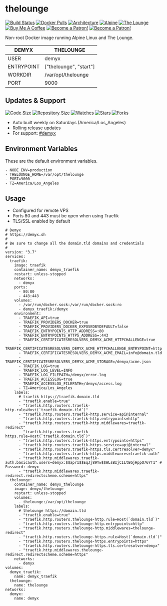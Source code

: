# thelounge
[![Build Status](https://img.shields.io/travis/demyxco/thelounge?style=flat)](https://travis-ci.org/demyxco/thelounge)
[![Docker Pulls](https://img.shields.io/docker/pulls/demyx/thelounge?style=flat&color=blue)](https://hub.docker.com/r/demyx/thelounge)
[![Architecture](https://img.shields.io/badge/linux-amd64-important?style=flat&color=blue)](https://hub.docker.com/r/demyx/thelounge)
[![Alpine](https://img.shields.io/badge/alpine-3.11.9-informational?style=flat&color=blue)](https://hub.docker.com/r/demyx/thelounge)
[![The Lounge](https://img.shields.io/badge/thelounge-v4.2.0-informational?style=flat&color=blue)](https://hub.docker.com/r/demyx/thelounge)
[![Buy Me A Coffee](https://img.shields.io/badge/buy_me_coffee-$5-informational?style=flat&color=blue)](https://www.buymeacoffee.com/VXqkQK5tb)
[![Become a Patron!](https://img.shields.io/badge/become%20a%20patron-$5-informational?style=flat&color=blue)](https://www.patreon.com/bePatron?u=23406156)
[![Become a Patron!](https://img.shields.io/badge/become%20a%20patron-$5-informational?style=flat&color=blue)](https://www.patreon.com/bePatron?u=23406156)

Non-root Docker image running Alpine Linux and The Lounge.

DEMYX | THELOUNGE
--- | ---
USER | demyx
ENTRYPOINT | ["thelounge", "start"]
WORKDIR | /var/opt/thelounge
PORT | 9000

## Updates & Support
[![Code Size](https://img.shields.io/github/languages/code-size/demyxco/thelounge?style=flat&color=blue)](https://github.com/demyxco/thelounge)
[![Repository Size](https://img.shields.io/github/repo-size/demyxco/thelounge?style=flat&color=blue)](https://github.com/demyxco/thelounge)
[![Watches](https://img.shields.io/github/watchers/demyxco/thelounge?style=flat&color=blue)](https://github.com/demyxco/thelounge)
[![Stars](https://img.shields.io/github/stars/demyxco/thelounge?style=flat&color=blue)](https://github.com/demyxco/thelounge)
[![Forks](https://img.shields.io/github/forks/demyxco/thelounge?style=flat&color=blue)](https://github.com/demyxco/thelounge)

* Auto built weekly on Saturdays (America/Los_Angeles)
* Rolling release updates
* For support: [#demyx](https://webchat.freenode.net/?channel=#demyx)

## Environment Variables
These are the default environment variables.

```
- NODE_ENV=production
- THELOUNGE_HOME=/var/opt/thelounge
- PORT=9000
- TZ=America/Los_Angeles
```

## Usage
- Configured for remote VPS
- Ports 80 and 443 must be open when using Traefik
- TLS/SSL enabled by default

```
# Demyx
# https://demyx.sh
#
# Be sure to change all the domain.tld domains and credentials
#
version: "3.7"
services:
  traefik:
    image: traefik
    container_name: demyx_traefik
    restart: unless-stopped
    networks:
      - demyx
    ports:
      - 80:80
      - 443:443
    volumes:
      - /var/run/docker.sock:/var/run/docker.sock:ro
      - demyx_traefik:/demyx
    environment:
      - TRAEFIK_API=true
      - TRAEFIK_PROVIDERS_DOCKER=true
      - TRAEFIK_PROVIDERS_DOCKER_EXPOSEDBYDEFAULT=false
      - TRAEFIK_ENTRYPOINTS_HTTP_ADDRESS=:80
      - TRAEFIK_ENTRYPOINTS_HTTPS_ADDRESS=:443
      - TRAEFIK_CERTIFICATESRESOLVERS_DEMYX_ACME_HTTPCHALLENGE=true
      - TRAEFIK_CERTIFICATESRESOLVERS_DEMYX_ACME_HTTPCHALLENGE_ENTRYPOINT=http
      - TRAEFIK_CERTIFICATESRESOLVERS_DEMYX_ACME_EMAIL=info@domain.tld
      - TRAEFIK_CERTIFICATESRESOLVERS_DEMYX_ACME_STORAGE=/demyx/acme.json
      - TRAEFIK_LOG=true
      - TRAEFIK_LOG_LEVEL=INFO
      - TRAEFIK_LOG_FILEPATH=/demyx/error.log
      - TRAEFIK_ACCESSLOG=true
      - TRAEFIK_ACCESSLOG_FILEPATH=/demyx/access.log
      - TZ=America/Los_Angeles
    labels:
      # traefik https://traefik.domain.tld
      - "traefik.enable=true"
      - "traefik.http.routers.traefik-http.rule=Host(`traefik.domain.tld`)"
      - "traefik.http.routers.traefik-http.service=api@internal"
      - "traefik.http.routers.traefik-http.entrypoints=http"
      - "traefik.http.routers.traefik-http.middlewares=traefik-redirect"
      - "traefik.http.routers.traefik-https.rule=Host(`traefik.domain.tld`)"
      - "traefik.http.routers.traefik-https.entrypoints=https"
      - "traefik.http.routers.traefik-https.service=api@internal"
      - "traefik.http.routers.traefik-https.tls.certresolver=demyx"
      - "traefik.http.routers.traefik-https.middlewares=traefik-auth"
      - "traefik.http.middlewares.traefik-auth.basicauth.users=demyx:$$apr1$$EqJj89Yw$$WLsBIjCILtBGjHppQ76YT1" # Password: demyx
      - "traefik.http.middlewares.traefik-redirect.redirectscheme.scheme=https"
  thelounge:
    container_name: demyx_thelounge
    image: demyx/thelounge
    restart: unless-stopped
    volumes:
      - thelounge:/var/opt/thelounge
    labels:
      # thelounge https://domain.tld
      - "traefik.enable=true"
      - "traefik.http.routers.thelounge-http.rule=Host(`domain.tld`)"
      - "traefik.http.routers.thelounge-http.entrypoints=http"
      - "traefik.http.routers.thelounge-http.middlewares=thelounge-redirect"
      - "traefik.http.routers.thelounge-https.rule=Host(`domain.tld`)"
      - "traefik.http.routers.thelounge-https.entrypoints=https"
      - "traefik.http.routers.thelounge-https.tls.certresolver=demyx"
      - "traefik.http.middlewares.thelounge-redirect.redirectscheme.scheme=https"
    networks:
      - demyx
volumes:
  demyx_traefik:
    name: demyx_traefik
  thelounge:
    name: thelounge
networks:
  demyx:
    name: demyx
```
